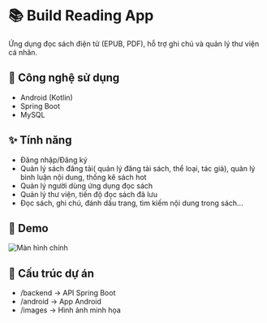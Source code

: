 # 📚 Build Reading App
Ứng dụng đọc sách điện tử (EPUB, PDF), hỗ trợ ghi chú và quản lý thư viện cá nhân.

## 🚀 Công nghệ sử dụng
- Android (Kotlin)
- Spring Boot
- MySQL

## ✨ Tính năng
- Đăng nhập/Đăng ký
- Quản lý sách đăng tải( quản lý đăng tải sách, thể loại, tác giả), quản lý bình luận nội dung, thống kê sách hot
- Quản lý người dùng ứng dụng đọc sách
- Quản lý thư viện, tiến độ đọc sách đã lưu
- Đọc sách, ghi chú, đánh dấu trang, tìm kiếm nội dung trong sách...

## 📸 Demo
![Màn hình chính](./images/demo.png)

## 📂 Cấu trúc dự án
- /backend → API Spring Boot
- /android → App Android
- /images → Hình ảnh minh họa

